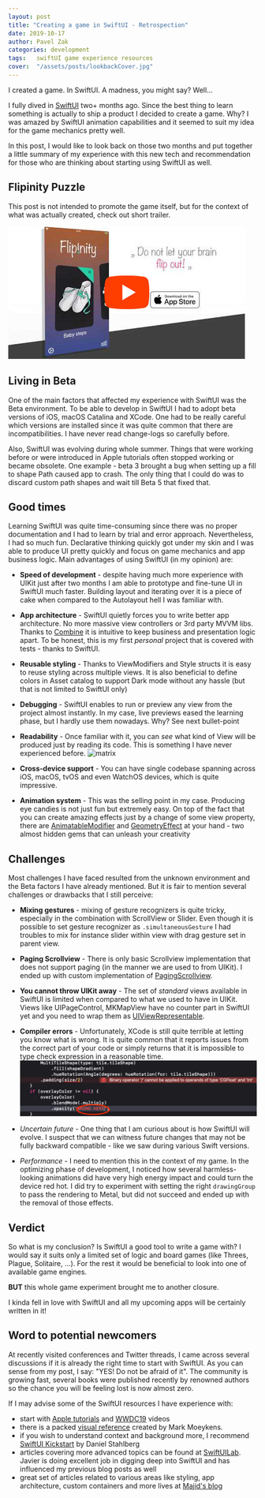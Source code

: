 ```yaml
---
layout: post
title: "Creating a game in SwiftUI - Retrospection"
date: 2019-10-17
author: Pavel Zak
categories: development
tags:	swiftUI game experience resources
cover:  "/assets/posts/lookbackCover.jpg"
---
```


I created a game. In SwiftUI. A madness, you might say? Well...

I fully dived in [SwiftUI] two+ months ago. Since the best thing to learn something is actually to ship a product I decided to create a game. Why? I was amazed by SwiftUI animation capabilities and it seemed to suit my idea for the game mechanics pretty well.

In this post, I would like to look back on those two months and put together a little summary of my experience with this new tech and recommendation for those who are thinking about starting using SwiftUI as well.

## Flipinity Puzzle

This post is not intended to promote the game itself, but for the context of what was actually created, check out short trailer.

[![Flipinity trailer](/assets/posts/flipinityVideo.jpg)](https://www.youtube.com/watch?v=glsHiZwmTS0)

## Living in Beta

One of the main factors that affected my experience with SwiftUI was the Beta environment. To be able to develop in SwiftUI I had to adopt beta versions of iOS, macOS Catalina and XCode. One had to be really careful which versions are installed since it was quite common that there are incompatibilities. I have never read change-logs so carefully before. 

Also, SwiftUI was evolving during whole summer. Things that were working before or were introduced in Apple tutorials often stopped working or became obsolete. One example - beta 3 brought a bug when setting up a fill to shape Path caused app to crash. The only thing that I could do was to discard custom path shapes and wait till Beta 5 that fixed that.

## Good times

Learning SwiftUI was quite time-consuming since there was no proper documentation and I had to learn by trial and error approach. Nevertheless, I had so much fun. Declarative thinking quickly got under my skin and I was able to produce UI pretty quickly and focus on game mechanics and app business logic. 
Main advantages of using SwiftUI (in my opinion) are:

* **Speed of development** - despite having much more experience with UIKit just after two months I am able to prototype and fine-tune UI in SwiftUI much faster. Building layout and iterating over it is a piece of cake when compared to the Autolayout hell I was familiar with.

* **App architecture** - SwiftUI quietly forces you to write better app architecture. No more massive view controllers or 3rd party MVVM libs. Thanks to [Combine] it is intuitive to keep business and presentation logic apart. To be honest, this is my first *personal* project that is covered with tests - thanks to SwiftUI.

* **Reusable styling** - Thanks to ViewModifiers and Style structs it is easy to reuse styling across multiple views. It is also beneficial to define colors in Asset catalog to support Dark mode without any hassle (but that is not limited to SwiftUI only)

* **Debugging** - SwiftUI enables to run or preview any view from the project almost instantly. In my case, live previews eased the learning phase, but I hardly use them nowadays. Why? See next bullet-point

* **Readability** - Once familiar with it, you can *see* what kind of View will be produced just by reading its code. This is something I have never experienced before. ![matrix]

* **Cross-device support** - You can have single codebase spanning across iOS, macOS, tvOS and even WatchOS devices, which is quite impressive.

* **Animation system** - This was the selling point in my case. Producing eye candies is not just fun but extremely easy. On top of the fact that you can create amazing effects just by a change of some view property, there are [AnimatableModifier] and [GeometryEffect] at your hand - two almost hidden gems that can unleash your creativity

## Challenges

Most challenges I have faced resulted from the unknown environment and the Beta factors I have already mentioned. But it is fair to mention several challenges or drawbacks that I still perceive:

* **Mixing gestures** - mixing of gesture recognizers is quite tricky, especially in the combination with ScrollView or Slider. Even though it is possible to set gesture recognizer as `.simultaneousGesture` I had troubles to mix for instance slider within view with drag gesture set in parent view.

* **Paging Scrollview** - There is only basic Scrollview implementation that does not support paging (in the manner we are used to from UIKit). I ended up with custom implementation of [PagingScrollview]. 

* **You cannot throw UIKit away** - The set of *standard* views available in SwiftUI is limited when compared to what we used to have in UIKit. Views like UIPageControl, MKMapView have no counter part in SwiftUI yet and you need to wrap them as [UIViewRepresentable].

* **Compiler errors** - Unfortunately, XCode is still quite terrible at letting you know what is wrong. It is quite common that it reports issues from the correct part of your code or simply returns that it is impossible to type check expression in a reasonable time. ![compilerError]

* *Uncertain future*  - One thing that I am curious about is how SwiftUI will evolve. I suspect that we can witness future changes that may not be fully backward compatible - like we saw during various Swift versions.

* *Performance* - I need to mention this in the context of my game. In the optimizing phase of development, I noticed how several harmless-looking animations did have very high energy impact and could turn the device red hot. I did try to experiment with setting the right `drawingGroup` to pass the rendering to Metal, but did not succeed and ended up with the removal of those effects.

## Verdict

So what is my conclusion? Is SwiftUI a good tool to write a game with? I would say it suits only a limited set of logic and board games (like Threes, Plague, Solitaire, ...). For the rest it would be beneficial to look into one of available game engines.

**BUT** this whole game experiment brought me to another closure.

I kinda fell in love with SwiftUI and all my upcoming apps will be certainly written in it!

## Word to potential newcomers

At recently visited conferences and Twitter threads, I came across several discussions if it is already the right time to start with SwiftUI. As you can sense from my post, I say: "YES! Do not be afraid of it". The community is growing fast, several books were published recently by renowned authors so the chance you will be feeling lost is now almost zero.

If I may advise some of the SwiftUI resources I have experience with:

* start with [Apple tutorials] and [WWDC19] videos
* there is a packed [visual reference] created by Mark Moeykens.
* if you wish to understand context and background more, I recommend [SwiftUI Kickstart] by Daniel Stahlberg
* articles covering more advanced topics can be found at [SwiftUILab]. Javier is doing excellent job in digging deep into SwiftUI and has influenced my previous blog posts as well
* great set of articles related to various areas like styling, app architecture, custom containers and more lives at [Majid's blog] 


[SwiftUI]: https://developer.apple.com/documentation/swiftui
[AnimatableModifier]: https://swiftui-lab.com/swiftui-animations-part3/
[GeometryEffect]: https://izakpavel.github.io/development/2019/08/29/tweaking-animations-with-GeometryEffect.html
[Apple tutorials]: https://developer.apple.com/tutorials/swiftui/tutorials
[WWDC19]: https://developer.apple.com/videos/all-videos/?q=SwiftUI
[Combine]: https://developer.apple.com/documentation/combine
[PagingScrollview]: https://github.com/izakpavel/SwiftUIPagingScrollView
[Azam's blog]: https://medium.com/@azamsharp
[Majid's blog]: https://mecid.github.io
[SwiftUILab]: https://swiftui-lab.com
[SwiftUI kickstart]: https://gumroad.com/l/swiftuikickstart
[UIViewRepresentable]:https://developer.apple.com/documentation/swiftui/uiviewrepresentable
[blog post]: "TODO"
[visual reference]: https://www.bigmountainstudio.com/swiftui-views-book

[matrix]: https://media1.tenor.com/images/5505bcb204761c1f9c979a085d5fd4ec/tenor.gif?itemid=8390287 "Code readablility"
[compilerError]: /assets/posts/compilerError.png "Compiler Error"
